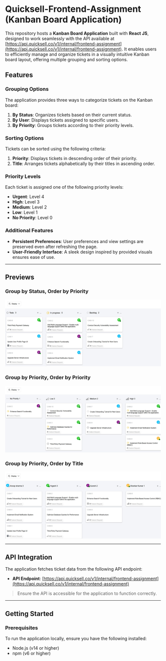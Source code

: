 # Quicksell-Frontend-Assignment (Kanban Board Application)

This repository hosts a **Kanban Board Application** built with **React JS**, designed to work seamlessly with the API available at [https://api.quicksell.co/v1/internal/frontend-assignment](https://api.quicksell.co/v1/internal/frontend-assignment). It enables users to efficiently manage and organize tickets in a visually intuitive Kanban board layout, offering multiple grouping and sorting options.

## Features

### Grouping Options

The application provides three ways to categorize tickets on the Kanban board:

1. **By Status**: Organizes tickets based on their current status.
2. **By User**: Displays tickets assigned to specific users.
3. **By Priority**: Groups tickets according to their priority levels.

### Sorting Options

Tickets can be sorted using the following criteria:

1. **Priority**: Displays tickets in descending order of their priority.
2. **Title**: Arranges tickets alphabetically by their titles in ascending order.

### Priority Levels

Each ticket is assigned one of the following priority levels:

- **Urgent**: Level 4
- **High**: Level 3
- **Medium**: Level 2
- **Low**: Level 1
- **No Priority**: Level 0

### Additional Features

- **Persistent Preferences**: User preferences and view settings are preserved even after refreshing the page.
- **User-Friendly Interface**: A sleek design inspired by provided visuals ensures ease of use.

---

## Previews

### Group by Status, Order by Priority
![Group by Status, Order by Priority](./images/group-status-priority.jpeg)

### Group by Priority, Order by Priority
![Group by Priority, Order by Priority](./images/group-priority-priority.jpeg)

### Group by Priority, Order by Title
![Group by Priority, Order by Title](./images/group-user-title.jpeg)

---

## API Integration

The application fetches ticket data from the following API endpoint:

- **API Endpoint**: [https://api.quicksell.co/v1/internal/frontend-assignment](https://api.quicksell.co/v1/internal/frontend-assignment)

> Ensure the API is accessible for the application to function correctly.

---

## Getting Started

### Prerequisites

To run the application locally, ensure you have the following installed:

- Node.js (v14 or higher)
- npm (v6 or higher)



